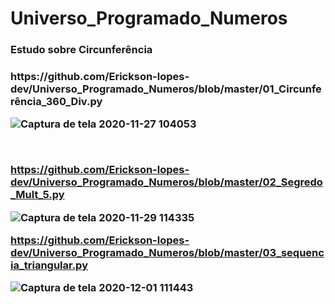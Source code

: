 # Universo_Programado_Numeros

<h3>Estudo sobre Circunferência<h3>
<p>https://github.com/Erickson-lopes-dev/Universo_Programado_Numeros/blob/master/01_Circunferência_360_Div.py</p>
  
![Captura de tela 2020-11-27 104053](https://user-images.githubusercontent.com/62525983/100544852-63917800-3237-11eb-8cc9-916befb15f0a.png)

<br>

https://github.com/Erickson-lopes-dev/Universo_Programado_Numeros/blob/master/02_Segredo_Mult_5.py

![Captura de tela 2020-11-29 114335](https://user-images.githubusercontent.com/62525983/100545113-0bf40c00-3239-11eb-85b9-d5b9ddd15761.png)

https://github.com/Erickson-lopes-dev/Universo_Programado_Numeros/blob/master/03_sequencia_triangular.py

![Captura de tela 2020-12-01 111443](https://user-images.githubusercontent.com/62525983/100754541-f95d0c80-33c9-11eb-97e8-19f0486239ae.png)

